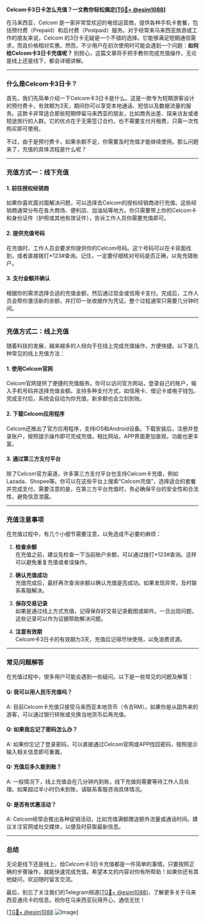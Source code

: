 **Celcom卡3日卡怎么充值？一文教你轻松搞定[[TG💪+ @esim1088](https://t.me/s/esim1088)]**

在马来西亚，Celcom 是一家非常受欢迎的电信运营商，提供各种手机卡套餐，包括预付费（Prepaid）和后付费（Postpaid）服务。对于经常来马来西亚旅游或工作的朋友来说，Celcom 的3日卡无疑是一个不错的选择。它能够满足短期通信需求，而且价格相对实惠。然而，不少用户在初次使用时可能会遇到一个问题：**如何给Celcom卡3日卡充值呢？** 别担心，这篇文章将手把手教你完成充值操作，无论是线上还是线下，都会详细讲解。

---

### **什么是Celcom卡3日卡？**

首先，我们先简单介绍一下Celcom卡3日卡是什么。这是一款专为短期游客设计的预付费卡，有效期为3天，期间你可以享受本地通话、短信以及数据流量的服务。这款卡非常适合那些短期停留马来西亚的朋友，比如商务出差、探亲访友或者短途旅行的人群。它的优点在于无需签订合约，也不需要支付月租费，只需一次性购买即可使用。

不过，由于是预付费卡，如果余额不足，你需要及时充值才能继续使用。那么问题来了，充值的具体流程是什么呢？

---

### **充值方式一：线下充值**

#### **1. 前往授权经销商**
如果你喜欢面对面解决问题，可以选择去Celcom的授权经销商进行充值。这些经销商通常分布在各大商场、便利店、加油站等地方。你只需要带上你的Celcom卡和身份证件（护照或其他有效证件），告诉工作人员你需要充值即可。

#### **2. 提供充值号码**
在充值时，工作人员会要求你提供你的Celcom号码。这个号码可以在卡背面找到，或者直接拨打*123#查询。记住，一定要仔细核对号码是否正确，以免充错账户。

#### **3. 支付金额并确认**
根据你的需求选择合适的充值金额，然后通过现金或信用卡支付。完成后，工作人员会帮你激活新的余额，并打印一张收据作为凭证。整个过程通常只需要几分钟时间。

---

### **充值方式二：线上充值**

随着科技的发展，越来越多的人倾向于在线上完成充值操作，方便快捷。以下是几种常见的线上充值方法：

#### **1. 使用Celcom官网**
Celcom官网提供了便捷的充值服务。你可以访问官方网站，登录自己的账户，输入手机号码并选择充值金额。支持多种支付方式，如信用卡、借记卡或电子钱包。完成支付后，系统会自动为你充值，新余额也会立刻到账。

#### **2. 下载Celcom应用程序**
Celcom还推出了官方应用程序，支持iOS和Android设备。下载安装后，注册并登录账户，按照提示操作即可完成充值。相比网站，APP界面更加直观，功能也更丰富。

#### **3. 通过第三方支付平台**
除了Celcom官方渠道，许多第三方支付平台也支持Celcom卡充值，例如Lazada、Shopee等。你可以在这些平台上搜索“Celcom充值”，选择适合的套餐并完成支付。需要注意的是，在第三方平台充值时，务必确保平台的安全性和合法性，避免信息泄露。

---

### **充值注意事项**

在充值过程中，有几个小细节需要注意，以免造成不必要的麻烦：

1. **检查余额**  
   在充值之前，建议先检查一下当前账户余额，可以通过拨打*123#查询。这样可以避免重复充值或者误操作。

2. **确认充值成功**  
   充值完成后，最好再次查询余额以确认充值是否成功。如果发现异常，及时联系客服解决。

3. **保存交易记录**  
   如果是通过线上方式充值，记得保存好交易记录截图或邮件。一旦出现问题，这些记录可以作为证据帮助解决问题。

4. **注意有效期**  
   Celcom卡3日卡的有效期为3天，充值后记得尽快使用，以免浪费资源。

---

### **常见问题解答**

在充值过程中，很多用户可能会遇到一些疑问。以下是一些常见的问题及解答：

#### **Q: 我可以用人民币充值吗？**
A: 目前Celcom卡充值只接受马来西亚本地货币（令吉RM）。如果你是从国外来的游客，可以通过银行转账或兑换当地货币后再充值。

#### **Q: 如果我忘记了密码怎么办？**
A: 如果你忘记了登录密码，可以直接通过Celcom官网或APP找回密码，按照提示输入相关信息即可重置。

#### **Q: 充值后多久能到账？**
A: 一般情况下，线上充值会在几分钟内到账，线下充值则需要等待工作人员处理。如果超过半小时仍未到账，请联系客服咨询具体情况。

#### **Q: 是否有优惠活动？**
A: Celcom经常会推出各种促销活动，比如充值满额赠送额外流量或通话时间。建议关注官网或社交媒体，以便及时获取最新信息。

---

### **总结**

无论是线下还是线上，给Celcom卡3日卡充值都是一件简单的事情。只要按照正确的步骤操作，就能快速完成充值。希望本文的内容对你有所帮助！如果你还有其他疑问，欢迎随时留言交流。

最后，别忘了关注我们的Telegram频道[[TG💪+ @esim1088](https://t.me/s/esim1088)]，了解更多关于马来西亚通讯卡的信息。祝你在马来西亚玩得开心，通信无忧！

[[TG💪+ @esim1088](https://t.me/s/esim1088) ![Image](https://i.postimg.cc/4NQfJmqS/Snipaste-2025-05-13-00-14-12.png)]